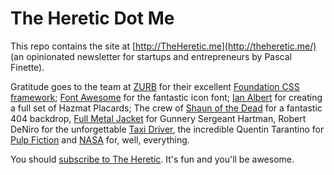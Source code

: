 The Heretic Dot Me
==================

This repo contains the site at [http://TheHeretic.me](http://theheretic.me/) (an opinionated newsletter for startups and entrepreneurs by Pascal Finette).

Gratitude goes to the team at [ZURB](http://zurb.com/) for their excellent [Foundation CSS framework](http://foundation.zurb.com/); [Font Awesome](http://fortawesome.github.com/Font-Awesome/) for the fantastic icon font; [Ian Albert](http://ian-albert.com/hazmat_placards/) for creating a full set of Hazmat Placards; The crew of [Shaun of the Dead](http://en.wikipedia.org/wiki/Shaun_of_the_Dead) for a fantastic 404 backdrop, [Full Metal Jacket](http://en.wikipedia.org/wiki/Full_Metal_Jacket) for  Gunnery Sergeant Hartman, Robert DeNiro for the unforgettable [Taxi Driver](http://en.wikipedia.org/wiki/Taxi_Driver), the incredible Quentin Tarantino for [Pulp Fiction](http://en.wikipedia.org/wiki/Pulp_Fiction) and [NASA](http://www.nasa.gov/multimedia/imagegallery/index.html) for, well, everything.

You should [subscribe to The Heretic](http://theheretic.me/). It's fun and you'll be awesome.